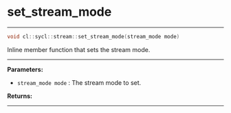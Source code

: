 # set_stream_mode

---

```cpp
void cl::sycl::stream::set_stream_mode(stream_mode mode)
```


Inline member function that sets the stream mode. 


---
**Parameters:**

 - `stream_mode mode`
: The stream mode to set. 

**Returns:** 

---
